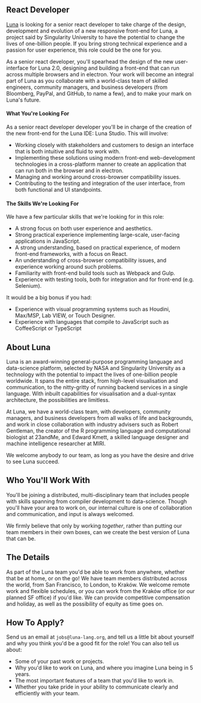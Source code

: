 ## React Developer
[Luna](https://luna-lang.org) is looking for a senior react developer to take
charge of the design, development and evolution of a new responsive front-end
for Luna, a project said by Singularity University to have the potential to
change the lives of one-billion people. If you bring strong technical experience
and a passion for user experience, this role could be the one for you.

As a senior react developer, you'll spearhead the design of the new
user-interface for Luna 2.0, designing and building a front-end that can run
across multiple browsers and in electron. Your work will become an integral part
of Luna as you collaborate with a world-class team of skilled engineers,
community managers, and business developers (from Bloomberg, PayPal, and GitHub,
to name a few), and to make your mark on Luna's future.

#### What You're Looking For
As a senior react developer developer you'll be in charge of the creation of the
new front-end for the Luna IDE: Luna Studio. This will involve:

- Working closely with stakeholders and customers to design an interface that is
  both intuitive and fluid to work with.
- Implementing these solutions using modern front-end web-development
  technologies in a cross-platform manner to create an application that can run
  both in the browser and in electron.
- Managing and working around cross-browser compatibility issues.
- Contributing to the testing and integration of the user interface, from both
  functional and UI standpoints.

#### The Skills We're Looking For
We have a few particular skills that we're looking for in this role:

- A strong focus on both user experience and aesthetics.
- Strong practical experience implementing large-scale, user-facing applications
  in JavaScript.
- A strong understanding, based on practical experience, of modern front-end
  frameworks, with a focus on React.
- An understanding of cross-browser compatibility issues, and experience working
  around such problems.
- Familiarity with front-end build tools such as Webpack and Gulp.
- Experience with testing tools, both for integration and for front-end (e.g.
  Selenium).

It would be a big bonus if you had:

- Experience with visual programming systems such as Houdini, Max/MSP, Lab VIEW,
  or Touch Designer.
- Experience with languages that compile to JavaScript such as CoffeeScript or
  TypeScript

## About Luna
Luna is an award-winning general-purpose programming language and data-science
platform, selected by NASA and Singularity University as a technology with the
potential to impact the lives of one-billion people worldwide. It spans the
entire stack, from high-level visualisation and communication, to the
nitty-gritty of running backend services in a single language. With inbuilt
capabilities for visualisation and a dual-syntax architecture, the possibilities
are limitless.

At Luna, we have a world-class team, with developers, community managers, and
business developers from all walks of life and backgrounds, and work in close
collaboration with industry advisers such as Robert Gentleman, the creator of
the R programming language and computational biologist at 23andMe, and Edward
Kmett, a skilled language designer and machine intelligence researcher at MIRI.

We welcome anybody to our team, as long as you have the desire and drive to see
Luna succeed.

## Who You'll Work With
You'll be joining a distributed, multi-disciplinary team that includes people
with skills spanning from compiler development to data-science. Though you'll
have your area to work on, our internal culture is one of collaboration and
communication, and input is always welcomed.

We firmly believe that only by working _together_, rather than putting our team
members in their own boxes, can we create the best version of Luna that can be.

## The Details
As part of the Luna team you'd be able to work from anywhere, whether that be at
home, or on the go! We have team members distributed across the world, from San
Francisco, to London, to Kraków. We welcome remote work and flexible schedules,
or you can work from the Kraków office (or our planned SF office) if you'd like.
We can provide competitive compensation and holiday, as well as the possibility
of equity as time goes on.

## How To Apply?
Send us an email at `jobs@luna-lang.org`, and tell us a little bit about
yourself and why you think you'd be a good fit for the role! You can also tell
us about:

- Some of your past work or projects.
- Why you'd like to work on Luna, and where you imagine Luna being in 5 years.
- The most important features of a team that you'd like to work in.
- Whether you take pride in your ability to communicate clearly and efficiently
  with your team.
